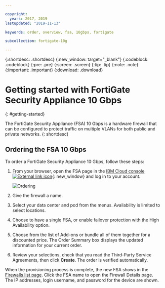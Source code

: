 ```yaml
---

copyright:
  years: 2017, 2019
lastupdated: "2019-11-13"

keywords: order, overview, fsa, 10gbps, fortigate

subcollection: fortigate-10g

---
```


{:shortdesc: .shortdesc}
{:new_window: target="_blank"}
{:codeblock: .codeblock}
{:pre: .pre}
{:screen: .screen}
{:tip: .tip}
{:note: .note}
{:important: .important}
{:download: .download}

# Getting started with FortiGate Security Appliance 10 Gbps
{: #getting-started}

The FortiGate Security Appliance (FSA) 10 Gbps is a hardware firewall that can be configured to protect traffic on multiple VLANs for both public and private networks.
{: shortdesc}

## Ordering the FSA 10 Gbps

To order a FortiGate Security Appliance 10 Gbps, follow these steps:

1. From your browser, open the FSA page in the [IBM Cloud console ![External link icon](../../icons/launch-glyph.svg "External link icon")](https://cloud.ibm.com/classic/security/firewalls/multivlan/provision){: new_window} and log in to your account.

    ![Ordering](images/ordering.png)

1. Give the firewall a name.
1. Select your data center and pod from the menus. Availability is limited to select locations.
1. Choose to have a single FSA, or enable failover protection with the High Availability option.
1. Choose from the list of Add-ons or bundle all of them together for a discounted price. The Order Summary box displays the updated information for your current order.
1. Review your selections, check that you read the Third-Party Service Agreements, then click **Create**. The order is verified automatically.

When the provisioning process is complete, the new FSA shows in the [Firewalls list page](/docs/fortigate-10g?topic=fortigate-10g-viewing-a-list-of-firewalls). Click the FSA name to open the Firewall Details page. The IP addresses, login username, and password for the device are shown.
